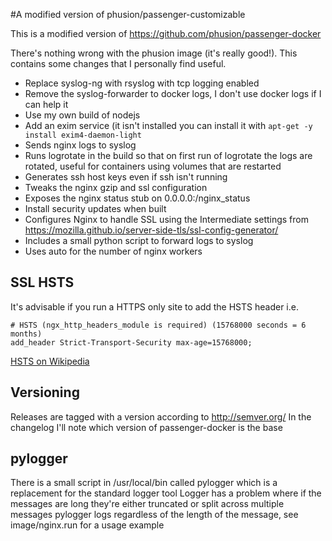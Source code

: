#A modified version of phusion/passenger-customizable

This is a modified version of https://github.com/phusion/passenger-docker

There's nothing wrong with the phusion image (it's really good!). This contains some changes that
I personally find useful.

* Replace syslog-ng with rsyslog with tcp logging enabled
* Remove the syslog-forwarder to docker logs, I don't use docker logs if I can help it
* Use my own build of nodejs
* Add an exim service (it isn't installed you can install it with `apt-get -y install exim4-daemon-light`
* Sends nginx logs to syslog
* Runs logrotate in the build so that on first run of logrotate the logs are rotated, useful for containers using volumes that are restarted
* Generates ssh host keys even if ssh isn't running 
* Tweaks the nginx gzip and ssl configuration
* Exposes the nginx status stub on 0.0.0.0:/nginx_status
* Install security updates when built
* Configures Nginx to handle SSL using the Intermediate settings from https://mozilla.github.io/server-side-tls/ssl-config-generator/
* Includes a small python script to forward logs to syslog
* Uses auto for the number of nginx workers

## SSL HSTS

It's advisable if you run a HTTPS only site to add the HSTS header i.e.
```
# HSTS (ngx_http_headers_module is required) (15768000 seconds = 6 months)
add_header Strict-Transport-Security max-age=15768000;
```
[HSTS on Wikipedia](https://en.wikipedia.org/wiki/HTTP_Strict_Transport_Security)

## Versioning

Releases are tagged with a version according to http://semver.org/
In the changelog I'll note which version of passenger-docker is the base

## pylogger

There is a small script in /usr/local/bin called pylogger which is a replacement for the standard logger tool
Logger has a problem where if the messages are long they're either truncated or split across multiple messages
pylogger logs regardless of the length of the message, see image/nginx.run for a usage example

